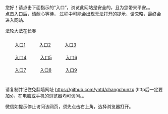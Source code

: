 您好！请点击下面指示的“入口”，浏览此网站是安全的，且为您带来平安。。 <br/>
点击入口后，请耐心等待， 过程中可能会出现无法打开的提示，请忽略，最终会进入网站. </br>

法轮大法在长春<br/>
<div style="padding:10px"><a style="margin:20px" target="_blank" href="https://dfxlxuxhkijwf.cloudfront.net/2Qpsp?mkvxybr" id="ccLink1" rel="nofollow">入口1</a> <a target="_blank" style="margin:20px" href="https://d1jtkg6n6zxa30.cloudfront.net/2Qpsp?puwwf" id="ccLink2" rel="nofollow">入口2</a> <a style="margin:20px" target="_blank" href="https://d3fqid8bx4aa92.cloudfront.net/2Qpsp?ztljxf" id="ccLink3" rel="nofollow">入口3</a></div>

<div style="padding:10px" ><a style="margin:20px" target="_blank" href="https://dfxlxuxhkijwf.cloudfront.net/2Qpsp?mkvxybr" id="ccLink4" rel="nofollow">入口4</a> <a style="margin:20px" href="https://d1jtkg6n6zxa30.cloudfront.net/2Qpsp?puwwf" target="_blank" id="ccLink5" rel="nofollow">入口5</a> <a style="margin:20px" href="https://d3fqid8bx4aa92.cloudfront.net/2Qpsp?ztljxf" target="_blank" id="ccLink6" rel="nofollow">入口6</a></div>

<div style="padding:10px"><a style="margin:20px" target="_blank" href="https://dfxlxuxhkijwf.cloudfront.net/2Qpsp?mkvxybr" id="ccLink7" rel="nofollow">入口7</a> <a style="margin:20px" href="https://d1jtkg6n6zxa30.cloudfront.net/2Qpsp?puwwf" target="_blank" id="ccLink8" rel="nofollow">入口8</a> <a style="margin:20px" target="_blank" href="https://d3fqid8bx4aa92.cloudfront.net/2Qpsp?ztljxf" id="ccLink9" rel="nofollow">入口9</a></div>

<br/>



请复制并记住免翻墙网址 https://github.com/yntd/changchunzx (http后一定要加s)，在电脑或手机的浏览器均可访问。。<br/>

微信如提示停止访问该网页，须先点击右上角，选择浏览器打开。
